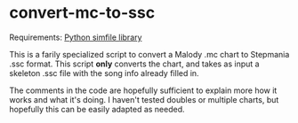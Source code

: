 # convert-mc-to-ssc

Requirements: [Python simfile library](https://pypi.org/project/simfile/)

This is a farily specialized script to convert a Malody .mc chart to Stepmania .ssc format. This script **only** converts the chart, and takes as input a skeleton .ssc file with the song info already filled in.

The comments in the code are hopefully sufficient to explain more how it works and what it's doing.
I haven't tested doubles or multiple charts, but hopefully this can be easily adapted as needed.
